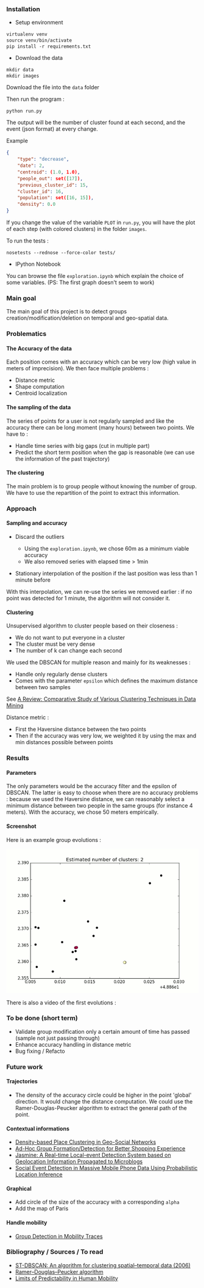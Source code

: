 ### Installation

- Setup environment

```
virtualenv venv
source venv/bin/activate
pip install -r requirements.txt
```

- Download the data

```
mkdir data
mkdir images
```

Download the file into the `data` folder

Then run the program :

```
python run.py
```

The output will be the number of cluster found at each second, and the event (json format) at every change.

Example

```json
{
    "type": "decrease",
    "date": 2,
    "centroid": (1.0, 1.0),
    "people_out": set([17]),
    "previous_cluster_id": 15,
    "cluster_id": 16,
    "population": set([16, 15]),
    "density": 0.0
}
```

If you change the value of the variable `PLOT` in `run.py`, you will have the plot of each step (with colored clusters) in the folder `images`.

To run the tests :

```
nosetests --rednose --force-color tests/
```


- IPython Notebook

You can browse the file `exploration.ipynb` which explain the choice of some variables. (PS: The first graph doesn't seem to work)

### Main goal

The main goal of this project is to detect groups creation/modification/deletion on temporal and geo-spatial data.

### Problematics

#### The Accuracy of the data

Each position comes with an accuracy which can be very low (high value in meters of imprecision). We then face multiple problems :

- Distance metric
- Shape computation
- Centroid localization

#### The sampling of the data

The series of points for a user is not regularly sampled and like the accuracy there can be long moment (many hours) between two points. We have to :

- Handle time series with big gaps (cut in multiple part)
- Predict the short term position when the gap is reasonable (we can use the information of the past trajectory)

#### The clustering

The main problem is to group people without knowing the number of group. We have to use the repartition of the point to extract this information.

### Approach

#### Sampling and accuracy

- Discard the outliers
    - Using the `exploration.ipynb`, we chose 60m as a minimum viable accuracy
    - We also removed series with elapsed time > 1min

- Stationary interpolation of the position if the last position was less than 1 minute before

With this interpolation, we can re-use the series we removed earlier : if no point was detected for 1 minute, the algorithm will not consider it.

#### Clustering

Unsupervised algorithm to cluster people based on their closeness :

- We do not want to put everyone in a cluster
- The cluster must be very dense
- The number of k can change each second

We used the DBSCAN for multiple reason and mainly for its weaknesses :

- Handle only regularly dense clusters
- Comes with the parameter `epsilon` which defines the maximum distance between two samples

See [A Review: Comparative Study of Various Clustering Techniques in Data Mining](https://pdfs.semanticscholar.org/337b/a3775d45858243889d9f638567b849e446d5.pdf)

Distance metric :

- First the Haversine distance between the two points
- Then if the accuracy was very low, we weighted it by using the max and min distances possible between points

### Results

#### Parameters

The only parameters would be the accuracy filter and the epsilon of DBSCAN. The latter is easy to choose when there are no accuracy problems : because we used the Haversine distance, we can reasonably select a minimum distance between two people in the same groups (for instance 4 meters). With the accuracy, we chose 50 meters empirically.

#### Screenshot

Here is an example group evolutions :

![Group Evolution](assets/example.gif)

There is also a video of the first evolutions :

### To be done (short term)

- Validate group modification only a certain amount of time has passed (sample not just passing through)
- Enhance accuracy handling in distance metric
- Bug fixing / Refacto

### Future work

#### Trajectories

- The density of the accuracy circle could be higher in the point 'global' direction. It would change the distance computation. We could use the Ramer-Douglas-Peucker algorithm to extract the general path of the point.

#### Contextual informations

- [Density-based Place Clustering in Geo-Social Networks](http://i.cs.hku.hk/~nikos/sigmod14.pdf)
- [Ad-Hoc Group Formation/Detection for Better Shopping Experience](http://www.ijeit.com/vol%202/Issue%205/IJEIT1412201211_04.pdf)
- [Jasmine: A Real-time Local-event Detection System based on Geolocation Information Propagated to Microblogs](https://pdfs.semanticscholar.org/ecc1/3be3e07f8f1c74c5212d576374abbb355f38.pdf)
- [Social Event Detection in Massive Mobile Phone Data Using Probabilistic Location Inference](https://hal.inria.fr/file/index/docid/627122/filename/socialcom_2011.pdf)

#### Graphical

- Add circle of the size of the accuracy with a corresponding `alpha`
- Add the map of Paris

#### Handle mobility

- [Group Detection in Mobility Traces](https://pdfs.semanticscholar.org/0b1d/d3f9411b595f5f75e365b175479866ed93bc.pdf)

### Bibliography / Sources / To read

- [ST-DBSCAN: An algorithm for clustering spatial–temporal data (2006)](http://kt.ijs.si/markodebeljak/Lectures/Seminar_MPS/2012_on/Seminars_2015_16/Matej%20Senozetnik/Matej%20Senozetnik%20references/Birant,%20ST-DBSCAN%20An%20algorithm%20for%20clustering.pdf)
- [Ramer–Douglas–Peucker algorithm](https://github.com/sebleier/RDP)
- [Limits of Predictability in Human Mobility](https://zehui.yolasite.com/resources/Limits%20of%20Predictability%20in%20Human%20Mobility.pdf)